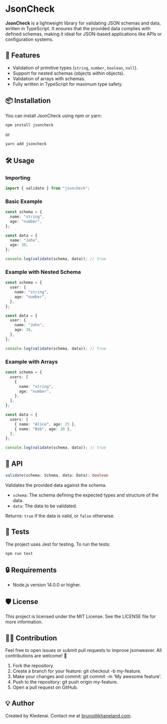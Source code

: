 # JsonCheck

**JsonCheck** is a lightweight library for validating JSON schemas and data, written in TypeScript. It ensures that the provided data complies with defined schemas, making it ideal for JSON-based applications like APIs or configuration systems.

## 🚀 Features

- Validation of primitive types (`string`, `number`, `boolean`, `null`).
- Support for nested schemas (objects within objects).
- Validation of arrays with schemas.
- Fully written in TypeScript for maximum type safety.

## 📦 Installation

You can install JsonCheck using npm or yarn:

```bash
npm install jsoncheck
```

or

```bash
yarn add jsoncheck
```

## 🛠️ Usage

### Importing

```typescript
import { validate } from "jsoncheck";
```

### Basic Example

```typescript
const schema = {
  name: "string",
  age: "number",
};

const data = {
  name: "John",
  age: 30,
};

console.log(validate(schema, data)); // true
```

### Example with Nested Schema

```typescript
const schema = {
  user: {
    name: "string",
    age: "number",
  },
};

const data = {
  user: {
    name: "John",
    age: 30,
  },
};

console.log(validate(schema, data)); // true
```

### Example with Arrays

```typescript
const schema = {
  users: [
    {
      name: "string",
      age: "number",
    },
  ],
};

const data = {
  users: [
    { name: "Alice", age: 25 },
    { name: "Bob", age: 30 },
  ],
};

console.log(validate(schema, data)); // true
```

## 📜 API

```typescript
validate(schema: Schema, data: Data): boolean
```

Validates the provided data against the schema.

- `schema`: The schema defining the expected types and structure of the data.
- `data`: The data to be validated.

Returns: `true` if the data is valid, or `false` otherwise.

## 🧪 Tests

The project uses Jest for testing. To run the tests:

```bash
npm run test
```

## 🔒️ Requirements

- Node.js version 14.0.0 or higher.

## 🛡️ License

This project is licensed under the MIT License. See the LICENSE file for more information.

## 👨‍💻 Contribution

Feel free to open issues or submit pull requests to improve jsonweaver. All contributions are welcome! 🌟

1. Fork the repository.
2. Create a branch for your feature: git checkout -b my-feature.
3. Make your changes and commit: git commit -m 'My awesome feature'.
4. Push to the repository: git push origin my-feature.
5. Open a pull request on GitHub.

## 💡 Author

Created by Kledenai. Contact me at bruno@khaneland.com.

